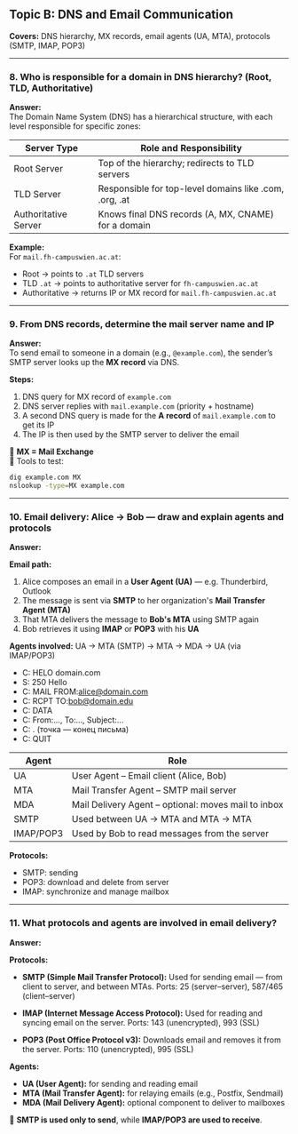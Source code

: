 
## Topic B: DNS and Email Communication

**Covers:** DNS hierarchy, MX records, email agents (UA, MTA), protocols (SMTP, IMAP, POP3)

---

### 8. Who is responsible for a domain in DNS hierarchy? (Root, TLD, Authoritative)

**Answer:**  
The Domain Name System (DNS) has a hierarchical structure, with each level responsible for specific zones:

| Server Type         | Role and Responsibility                               |
|---------------------|--------------------------------------------------------|
| Root Server         | Top of the hierarchy; redirects to TLD servers         |
| TLD Server          | Responsible for top-level domains like .com, .org, .at |
| Authoritative Server| Knows final DNS records (A, MX, CNAME) for a domain    |

**Example:**  
For `mail.fh-campuswien.ac.at`:
- Root → points to `.at` TLD servers  
- TLD `.at` → points to authoritative server for `fh-campuswien.ac.at`  
- Authoritative → returns IP or MX record for `mail.fh-campuswien.ac.at`

---

### 9. From DNS records, determine the mail server name and IP

**Answer:**  
To send email to someone in a domain (e.g., `@example.com`), the sender’s SMTP server looks up the **MX record** via DNS.

**Steps:**
1. DNS query for MX record of `example.com`
2. DNS server replies with `mail.example.com` (priority + hostname)
3. A second DNS query is made for the **A record** of `mail.example.com` to get its IP
4. The IP is then used by the SMTP server to deliver the email

📌 **MX = Mail Exchange**  
🧪 Tools to test:  
```bash
dig example.com MX
nslookup -type=MX example.com
````

---

### 10. Email delivery: Alice → Bob — draw and explain agents and protocols

**Answer:**

**Email path:**

1. Alice composes an email in a **User Agent (UA)** — e.g. Thunderbird, Outlook
2. The message is sent via **SMTP** to her organization's **Mail Transfer Agent (MTA)**
3. That MTA delivers the message to **Bob's MTA** using SMTP again
4. Bob retrieves it using **IMAP** or **POP3** with his **UA**

**Agents involved:**
UA → MTA (SMTP) → MTA → MDA → UA (via IMAP/POP3)
- C: HELO domain.com
- S: 250 Hello
- C: MAIL FROM:<alice@domain.com>
- C: RCPT TO:<bob@domain.edu>
- C: DATA
- C: From:..., To:..., Subject:...
- C: . (точка — конец письма)
- C: QUIT


| Agent     | Role                                                |
| --------- | --------------------------------------------------- |
| UA        | User Agent – Email client (Alice, Bob)              |
| MTA       | Mail Transfer Agent – SMTP mail server              |
| MDA       | Mail Delivery Agent – optional: moves mail to inbox |
| SMTP      | Used between UA → MTA and MTA → MTA                 |
| IMAP/POP3 | Used by Bob to read messages from the server        |

**Protocols:**

* SMTP: sending
* POP3: download and delete from server
* IMAP: synchronize and manage mailbox

---

### 11. What protocols and agents are involved in email delivery?

**Answer:**

**Protocols:**

* **SMTP (Simple Mail Transfer Protocol):**
  Used for sending email — from client to server, and between MTAs.
  Ports: 25 (server–server), 587/465 (client–server)

* **IMAP (Internet Message Access Protocol):**
  Used for reading and syncing email on the server.
  Ports: 143 (unencrypted), 993 (SSL)

* **POP3 (Post Office Protocol v3):**
  Downloads email and removes it from the server.
  Ports: 110 (unencrypted), 995 (SSL)

**Agents:**

* **UA (User Agent):** for sending and reading email
* **MTA (Mail Transfer Agent):** for relaying emails (e.g., Postfix, Sendmail)
* **MDA (Mail Delivery Agent):** optional component to deliver to mailboxes

📌 **SMTP is used only to send**, while **IMAP/POP3 are used to receive**.



